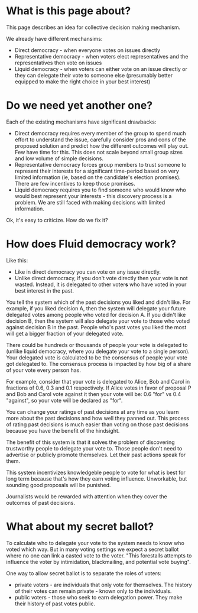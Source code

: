 # What is this page about?
This page describes an idea for collective decision making mechanism.

We already have different mechansims:
- Direct democracy - when everyone votes on issues directly
- Representative democracy - when voters elect representatives and the representatives then vote on issues
- Liquid democracy - when voters can either vote on an issue directly or they can delegate their vote to someone else (presumably better equipped to make the right choice in your best interest)

# Do we need yet another one?

Each of the existing mechanisms have significant drawbacks:
- Direct democracy requires every member of the group to spend much effort to understand the issue, carefully consider pros and cons of the proposed solution and predict how the different outcomes will play out. Few have time for this. This does not scale beyond small group sizes and low volume of simple decisions.
- Representative democracy forces group members to trust someone to represent their interests for a significant time-period based on very limited information (ie, based on the candidate's election promises). There are few incentives to keep those promises.
- Liquid democracy requires you to find someone who would know who would best represent your interests - this discovery process is a problem. We are still faced with making decisions with limited information.

Ok, it's easy to criticize. How do we fix it?

# How does Fluid democracy work?

Like this:
- Like in direct democracy you can vote on any issue directly.
- Unlike direct democracy, if you don't vote directly then your vote is not wasted. Instead, it is delegated to other voter**s** who have voted in your best interest in the past.

You tell the system which of the past decisions you liked and didn't like. For example, if you liked decision A, then the system will delegate your future delegated votes among people who voted for decision A. If you didn't like decision B, then the system will also delegate your vote to those who voted against decision B in the past. People who's past votes you liked the most will get a bigger fraction of your delegated vote.

There could be hundreds or thousands of people your vote is delegated to (unlike liquid democracy, where you delegate your vote to a single person). Your delegated vote is calculated to be the consensus of people your vote got delegated to. The consensus process is impacted by how big of a share of your vote every person has.

For example, consider that your vote is delegated to Alice, Bob and Carol in fractions of 0.6, 0.3 and 0.1 respectively. If Alice votes in favor of proposal P and Bob and Carol vote against it then your vote will be: 0.6 "for" vs 0.4 "against", so your vote will be declared as "for".

You can change your ratings of past decisions at any time as you learn more about the past decisions and how well they panned out. This process of rating past decisions is much easier than voting on those past decisions because you have the benefit of the hindsight.

The benefit of this system is that it solves the problem of discovering trustworthy people to delegate your vote to. Those people don't need to advertise or publicly promote themselves. Let their past actions speak for them.

This system incentivizes knowledgeble people to vote for what is best for long term because that's how they earn voting influence. Unworkable, but sounding good proposals will be punished.

Journalists would be rewarded with attention when they cover the outcomes of past decisions.

# What about my secret ballot?
To calculate who to delegate your vote to the system needs to know who voted which way. But in many voting settings we expect a secret ballot where no one can link a casted vote to the voter. "This forestalls attempts to influence the voter by intimidation, blackmailing, and potential vote buying".

One way to allow secret ballot is to separate the roles of voters:
 - private voters - are individuals that only vote for themselves. The history of their votes can remain private - known only to the individuals.
 - public voters - those who seek to earn delegation power. They make their history of past votes public.






  
